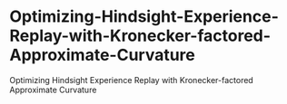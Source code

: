 # Optimizing-Hindsight-Experience-Replay-with-Kronecker-factored-Approximate-Curvature
Optimizing Hindsight Experience Replay with Kronecker-factored Approximate Curvature
